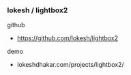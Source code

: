 ### lokesh / lightbox2
github
- https://github.com/lokesh/lightbox2

demo 
- lokeshdhakar.com/projects/lightbox2/
